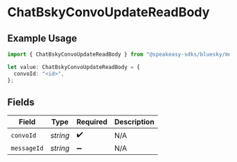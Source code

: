 # ChatBskyConvoUpdateReadBody

## Example Usage

```typescript
import { ChatBskyConvoUpdateReadBody } from "@speakeasy-sdks/bluesky/models/operations";

let value: ChatBskyConvoUpdateReadBody = {
  convoId: "<id>",
};
```

## Fields

| Field              | Type               | Required           | Description        |
| ------------------ | ------------------ | ------------------ | ------------------ |
| `convoId`          | *string*           | :heavy_check_mark: | N/A                |
| `messageId`        | *string*           | :heavy_minus_sign: | N/A                |